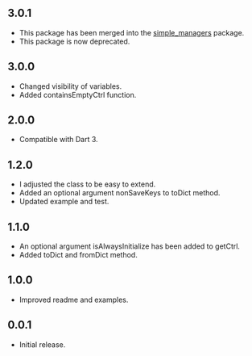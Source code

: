 ## 3.0.1
* This package has been merged into the [simple_managers](https://pub.dev/packages/simple_managers) package. 
* This package is now deprecated.

## 3.0.0
* Changed visibility of variables.
* Added containsEmptyCtrl function.

## 2.0.0
* Compatible with Dart 3.

## 1.2.0
* I adjusted the class to be easy to extend.
* Added an optional argument nonSaveKeys to toDict method.
* Updated example and test.

## 1.1.0
* An optional argument isAlwaysInitialize has been added to getCtrl.
* Added toDict and fromDict method.

## 1.0.0
* Improved readme and examples.

## 0.0.1
* Initial release.
